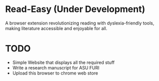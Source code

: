 # Read-Easy (Under Development)
A browser extension revolutionizing reading with dyslexia-friendly tools, making literature accessible and enjoyable for all.

# TODO
- Simple Website that displays all the required stuff
- Write a research manuscript for ASU FURI
- Upload this browser to chrome web store
  
